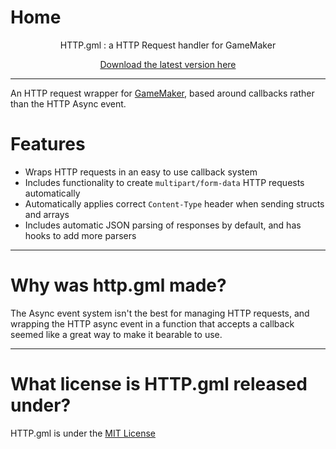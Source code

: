 # Home

<center>
<p>
    HTTP.gml : a HTTP Request handler for GameMaker
</p>

[Download the latest version here](https://github.com/Sidorakh/http.gml/releases/)
</center>

---

An HTTP request wrapper for [GameMaker](https://gamemaker.io), based around callbacks rather than the HTTP Async event. 

# Features

- Wraps HTTP requests in an easy to use callback system
- Includes functionality to create `multipart/form-data` HTTP requests automatically
- Automatically applies correct `Content-Type` header when sending structs and arrays
- Includes automatic JSON parsing of responses by default, and has hooks to add more parsers

---

# Why was http.gml made?

The Async event system isn't the best for managing HTTP requests, and wrapping the HTTP async event in a function that accepts a callback seemed like a great way to make it bearable to use. 

---

# What license is HTTP.gml released under?

HTTP.gml is under the [MIT License](https://github.com/Sidorakh/http.gml/blob/master/LICENSE)